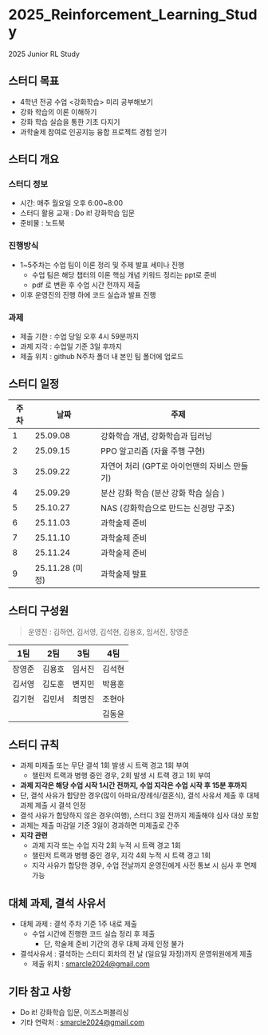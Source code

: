 # 2025_Reinforcement_Learning_Study
2025 Junior RL Study

## 스터디 목표
- 4학년 전공 수업 <강화학습> 미리 공부해보기
- 강화 학습의 이론 이해하기
- 강화 학습 실습을 통한 기초 다지기
- 과학술제 참여로 인공지능 융합 프로젝트 경험 얻기

## 스터디 개요

### 스터디 정보
- 시간: 매주 월요일 오후 6:00~8:00
- 스터디 활용 교재 : Do it! 강화학습 입문
- 준비물 : 노트북

### 진행방식
- 1~5주차는 수업 팀이 이론 정리 및 주제 발표 세미나 진행
    - 수업 팀은 해당 챕터의 이론 핵심 개념 키워드 정리는 ppt로 준비
    - pdf 로 변환 후 수업 시간 전까지 제출
- 이후 운영진의 진행 하에 코드 실습과 발표 진행

### 과제
- 제출 기한 : 수업 당일 오후 4시 59분까지
- 과제 지각 : 수업일 기준 3일 후까지
- 제출 위치 : github N주차 폴더 내 본인 팀 폴더에 업로드

## 스터디 일정
| 주차 | 날짜 | 주제 |
| --- | --- | --- |
| 1 | 25.09.08 | 강화학습 개념, 강화학습과 딥러닝 |
| 2 | 25.09.15 | PPO 알고리즘 (자율 주행 구현) |
| 3 | 25.09.22 | 자연어 처리 (GPT로 아이언맨의 자비스 만들기) |
| 4 | 25.09.29 | 분산 강화 학습 (분산 강화 학습 실습 ) |
| 5 | 25.10.27 | NAS (강화학습으로 만드는 신경망 구조) |
| 6 | 25.11.03 | 과학술제 준비 |
| 7 | 25.11.10 | 과학술제 준비 |
| 8 | 25.11.24 | 과학술제 준비 |
| 9 | 25.11.28 (미정) | 과학술제 발표 |

## 스터디 구성원
> 운영진 : 김하연, 김서영, 김석현, 김용호, 임서진, 장영준
> 

| 1팀  | 2팀  | 3팀  | 4팀  |
| --- | --- | --- | --- |
| 장영준 | 김용호 | 임서진 | 김석현 |
| 김서영 | 김도훈 | 변지민 | 박용훈  |
| 김기현 | 김민서 | 최명진  | 조현아 |
|  |  |  | 김동윤 |

## 스터디 규칙
- 과제 미제출 또는 무단 결석 1회 발생 시 트랙 경고 1회 부여
    - 챌린저 트랙과 병행 중인 경우, 2회 발생 시 트랙 경고 1회 부여
- **과제 지각은 해당 수업 시작 1시간 전까지, 수업 지각은 수업 시작 후 15분 후까지**
- 단, 결석 사유가 합당한 경우(많이 아파요/장례식/결혼식), 결석 사유서 제출 후 대체 과제 제출 시 결석 인정
- 결석 사유가 합당하지 않은 경우(여행), 스터디 3일 전까지 제출해야 심사 대상 포함
- 과제는 제출 마감일 기준 3일이 경과하면 미제출로 간주
- **지각 관련**
    - 과제 지각 또는 수업 지각 2회 누적 시 트랙 경고 1회
    - 챌린저 트랙과 병행 중인 경우, 지각 4회 누적 시 트랙 경고 1회
    - 지각 사유가 합당한 경우, 수업 전날까지 운영진에게 사전 통보 시 심사 후 면제 가능

## 대체 과제, 결석 사유서
- 대체 과제 : 결석 주차 기준 1주 내로 제출
    - 수업 시간에 진행한 코드 실습 정리 후 제출
        - 단, 학술제 준비 기간의 경우 대체 과제 인정 불가
- 결석사유서 : 결석하는 스터디 회차의 전 날 (일요일 자정)까지 운영위원에게 제출
    - 제출 위치 : [smarcle2024@gmail.com](mailto:smarcle2024@gmail.com)

## 기타 참고 사항
- Do it! 강화학습 입문, 이즈스퍼블리싱
- 기타 연락처 : [smarcle2024@gmail.com](mailto:smarcle2024@gmail.com)
